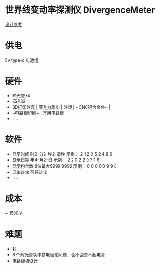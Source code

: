 # 世界线变动率探测仪 DivergenceMeter

[设计参考](https://zhuanlan.zhihu.com/p/37329082)

# 供电
5v type-c
电池组

# 硬件
* 辉光管*8
* ESP32
* 3D打印外壳 | 亚克力雕刻 | 注塑 | ~CNC铝合金件~ |
* ~电路板印刷~ | 万用电路板
* ......

# 软件
* 显示时间 时2-分2-秒2-毫秒 示例： 2 1 2 0 5 2 4 8 9
* 显示日期 年4-月2-日     示例： 2 2 0 2 2 0 7 1 6
* 显示粉丝数 8位最大9999 9999 示例： 0 0 0 0 0 9 9 8
* 网络连接 蓝牙连接
* ......

# 成本
~ 1500￥

# 难题
* 钱
* 8 个辉光管功率供电理论问题，会不会交不起电费
* 电路板板设计

